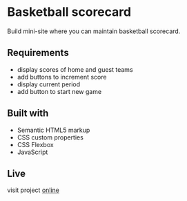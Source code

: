 # Basketball scorecard

Build mini-site where you can maintain basketball scorecard.

## Requirements 

- display scores of home and guest teams
- add buttons to increment score
- display current period
- add button to start new game

## Built with 

- Semantic HTML5 markup
- CSS custom properties
- CSS Flexbox
- JavaScript

## Live

visit project [online](https://ngeru19.github.io/scorecard/)
